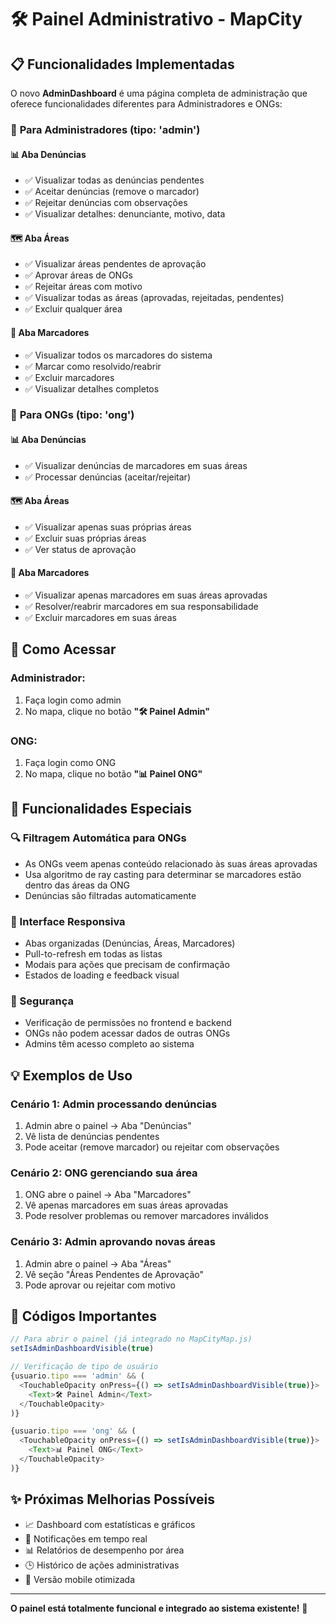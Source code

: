 # 🛠️ Painel Administrativo - MapCity

## 📋 Funcionalidades Implementadas

O novo **AdminDashboard** é uma página completa de administração que oferece funcionalidades diferentes para Administradores e ONGs:

### 🔧 **Para Administradores (tipo: 'admin')**

#### **📊 Aba Denúncias**
- ✅ Visualizar todas as denúncias pendentes
- ✅ Aceitar denúncias (remove o marcador)
- ✅ Rejeitar denúncias com observações
- ✅ Visualizar detalhes: denunciante, motivo, data

#### **🗺️ Aba Áreas**
- ✅ Visualizar áreas pendentes de aprovação
- ✅ Aprovar áreas de ONGs
- ✅ Rejeitar áreas com motivo
- ✅ Visualizar todas as áreas (aprovadas, rejeitadas, pendentes)
- ✅ Excluir qualquer área

#### **📍 Aba Marcadores**
- ✅ Visualizar todos os marcadores do sistema
- ✅ Marcar como resolvido/reabrir
- ✅ Excluir marcadores
- ✅ Visualizar detalhes completos

### 🏢 **Para ONGs (tipo: 'ong')**

#### **📊 Aba Denúncias**
- ✅ Visualizar denúncias de marcadores em suas áreas
- ✅ Processar denúncias (aceitar/rejeitar)

#### **🗺️ Aba Áreas**
- ✅ Visualizar apenas suas próprias áreas
- ✅ Excluir suas próprias áreas
- ✅ Ver status de aprovação

#### **📍 Aba Marcadores**
- ✅ Visualizar apenas marcadores em suas áreas aprovadas
- ✅ Resolver/reabrir marcadores em sua responsabilidade
- ✅ Excluir marcadores em suas áreas

## 🚀 **Como Acessar**

### **Administrador:**
1. Faça login como admin
2. No mapa, clique no botão **"🛠️ Painel Admin"**

### **ONG:**
1. Faça login como ONG
2. No mapa, clique no botão **"📊 Painel ONG"**

## 🎯 **Funcionalidades Especiais**

### **🔍 Filtragem Automática para ONGs**
- As ONGs veem apenas conteúdo relacionado às suas áreas aprovadas
- Usa algoritmo de ray casting para determinar se marcadores estão dentro das áreas da ONG
- Denúncias são filtradas automaticamente

### **📱 Interface Responsiva**
- Abas organizadas (Denúncias, Áreas, Marcadores)
- Pull-to-refresh em todas as listas
- Modais para ações que precisam de confirmação
- Estados de loading e feedback visual

### **🔐 Segurança**
- Verificação de permissões no frontend e backend
- ONGs não podem acessar dados de outras ONGs
- Admins têm acesso completo ao sistema

## 💡 **Exemplos de Uso**

### **Cenário 1: Admin processando denúncias**
1. Admin abre o painel → Aba "Denúncias"
2. Vê lista de denúncias pendentes
3. Pode aceitar (remove marcador) ou rejeitar com observações

### **Cenário 2: ONG gerenciando sua área**
1. ONG abre o painel → Aba "Marcadores"
2. Vê apenas marcadores em suas áreas aprovadas
3. Pode resolver problemas ou remover marcadores inválidos

### **Cenário 3: Admin aprovando novas áreas**
1. Admin abre o painel → Aba "Áreas"
2. Vê seção "Áreas Pendentes de Aprovação"
3. Pode aprovar ou rejeitar com motivo

## 🔧 **Códigos Importantes**

```javascript
// Para abrir o painel (já integrado no MapCityMap.js)
setIsAdminDashboardVisible(true)

// Verificação de tipo de usuário
{usuario.tipo === 'admin' && (
  <TouchableOpacity onPress={() => setIsAdminDashboardVisible(true)}>
    <Text>🛠️ Painel Admin</Text>
  </TouchableOpacity>
)}

{usuario.tipo === 'ong' && (
  <TouchableOpacity onPress={() => setIsAdminDashboardVisible(true)}>
    <Text>📊 Painel ONG</Text>
  </TouchableOpacity>
)}
```

## ✨ **Próximas Melhorias Possíveis**

- 📈 Dashboard com estatísticas e gráficos
- 🔔 Notificações em tempo real
- 📊 Relatórios de desempenho por área
- 🕒 Histórico de ações administrativas
- 📱 Versão mobile otimizada

---

**O painel está totalmente funcional e integrado ao sistema existente!** 🎉
